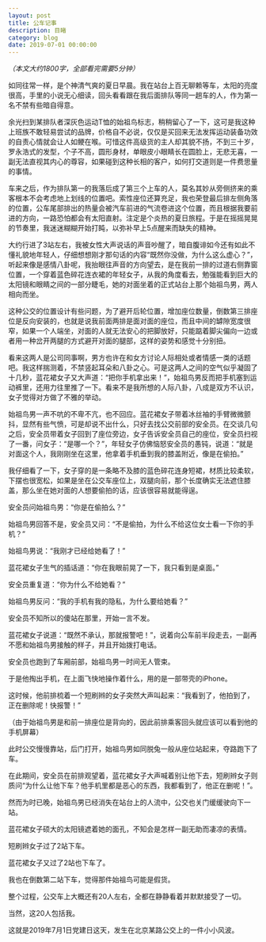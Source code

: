 ```yaml
---
layout: post
title: 公车记事
description: 目睹
category: blog
date: 2019-07-01 00:00:00
---
```




*（本文大约1800字，全部看完需要5分钟）*



如同往常一样，是个神清气爽的夏日早晨。我在站台上百无聊赖等车，太阳的亮度很高，手里的小说无心细读，回头看看跟在我后面排队等同一趟车的人，作为第一名不禁有些暗自得意。

余光扫到某排队者深灰色运动T恤的始祖鸟标志，稍稍留心了一下，这可是我这种上班族不敢轻易尝试的品牌，价格自不必说，仅仅是买回来无法发挥运动装备功效的自责心情就会让人如鲠在喉。可惜这件高级货的主人却其貌不扬，不到三十岁，罗永浩式的发型，个子不高，圆形身材，单眼皮小眼睛长在圆脸上，无悲无喜，一副无法直视其内心的尊容，如果碰到这种长相的客户，如何打交道则是一件费思量的事情。

车来之后，作为排队第一的我落后成了第三个上车的人，莫名其妙从旁侧挤来的乘客根本不会考虑地上划线的位置吧。索性座位还算充足，我也荣登最后排左侧角落的位置，公车尾部排出的热量会被汽车前进的气流卷进这个位置，而且根据我要前进的方向，一路恐怕都会有太阳直射。注定是个炎热的夏日旅程。于是在摇摇晃晃的节奏里，我迷迷糊糊开始打盹，以弥补早上5点醒来而缺失的精神。

大约行进了3站左右，我被女性大声说话的声音吵醒了，暗自腹诽如今还有如此不懂礼貌地年轻人，仔细想想刚才那句话的内容“既然你没做，为什么这么虚心？”，听起来像是感情八卦呢，我抬眼往声音的方向望去，是在我前一排的过道右侧靠窗位置，一个穿着蓝色碎花连衣裙的年轻女子，从我的角度看去，勉强能看到巨大的太阳镜和眼睛之间的一部分睫毛，她的对面坐着的正式站台上那个始祖鸟男，两人相向而坐。

这种公交的位置设计有些问题，为了避开后轮位置，增加座位数量，倒数第三排座位是反向安装的，也就是说我前面两排是面对面的座位，而且中间的罅隙宽度很窄，如果一个人端坐，对面的人就无法安心的把脚放好，只能踮着脚尖偏向一边或者用一种岔开两腿的方式避开对面的腿部，这样的姿势和感觉十分别扭。

看来这两人是公司同事啊，男方也许在和女方讨论人际相处或者情感一类的话题吧。我这样揣测着，不禁竖起耳朵和八卦之心。可是这两人之间的空气似乎凝固了十几秒，蓝花裙女子又大声道：“把你手机拿出来！”，始祖鸟男反而把手机塞到运动裤里，还用力往里推了一下。看来不是我所想的人际八卦，八成是双方不认识，女子觉得对方做了不雅的举动。

始祖鸟男一声不吭的不卑不亢，也不回应。蓝花裙女子带着冰丝袖的手臂微微颤抖，显然有些气愤，可是却说不出什么，只好去找公交前部的安全员。在交谈几句之后，安全员带着女子回到了座位旁边，女子告诉安全员自己的座位，安全员扫视了一番，问女子：“是哪一个？”，年轻女子仿佛恼怒安全员的愚钝，说道：“就是对面这个人，我刚刚坐在这里，他拿着手机垂到我的膝盖附近，像是在偷拍。”

我仔细看了一下，女子穿的是一条略不及膝的蓝色碎花连身短裙，材质比较柔软，下摆也很宽松，如果是坐在公交车座位上，双腿向前，那个长度确实无法遮住膝盖，那么坐在她对面的人想要偷拍的话，应该很容易就能得逞。

安全员问始祖鸟男：“你是在偷拍么？”

始祖鸟男回答不是，安全员又问：“不是偷拍，为什么不给这位女士看一下你的手机？”

始祖鸟男说：“我刚才已经给她看了！”

蓝花裙女子生气的插话道：“你在我眼前晃了一下，我只看到是桌面。”

安全员重复道：“你为什么不给她看？”

始祖鸟男反问：“我的手机有我的隐私，为什么要给她看？”

安全员不知所以的傻站在那里，开始一言不发。

蓝花裙女子说道：“既然不承认，那就报警吧！”，说着向公车前半段走去，一副再不愿和始祖鸟男接触的样子，并且开始拨打电话。

安全员也跑到了车厢前部，始祖鸟男一时间无人管束。

于是他掏出手机，在上面飞快地操作着什么，用的是一部带壳的iPhone。

这时候，他前排梳着一个短刷辫的女子突然大声叫起来：“我看到了，他拍到了，正在删除呢！快报警！”

（由于始祖鸟男是和前一排座位是背向的，因此前排乘客回头就应该可以看到他的手机屏幕）

此时公交慢慢靠站，后门打开，始祖鸟男如同脱兔一般从座位站起来，夺路跑下了车。

在此期间，安全员在前排观望着，蓝花裙女子大声喊着别让他下去，短刷辫女子则质问“为什么让他下车？他手机里都是恶心的东西，我都看到了，他正在删呢！”。

然而为时已晚，始祖鸟男已经消失在站台上的人流中，公交也关门缓缓驶向下一站。

蓝花裙女子硕大的太阳镜遮着她的面孔，不知会是怎样一副无助而凄凉的表情。

短刷辫女子过了2站下车。

蓝花裙女子又过了2站也下车了。

我也在倒数第二站下车，觉得那件始祖鸟可能是假货。

整个过程，公交车上大概还有20人左右，全都在静静看着并默默接受了一切。

当然，这20人包括我。

这就是2019年7月1日党建日这天，发生在北京某路公交上的一件小小风波。